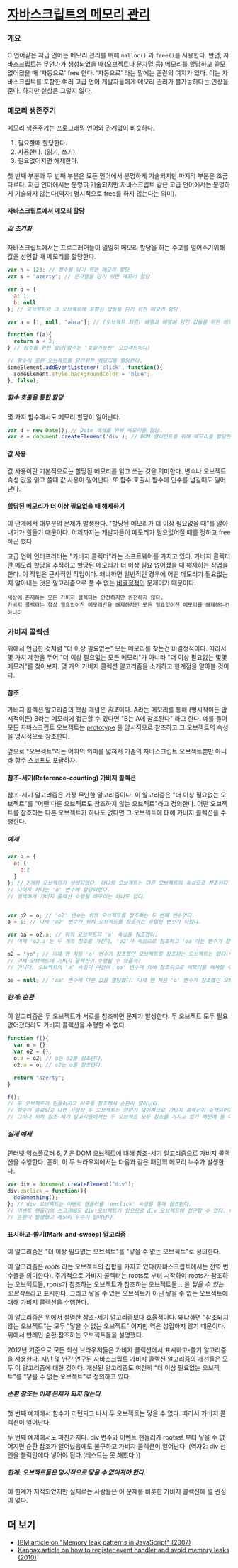 # [자바스크립트의 메모리 관리](https://developer.mozilla.org/ko/docs/Web/JavaScript/Memory_Management)

### 개요

C 언어같은 저급 언어는 메모리 관리를 위해 `malloc()` 과 `free()`를 사용한다. 반면, 자바스크립트는 무언가가 생성되었을 때(오브젝트나 문자열 등) 메모리를 할당하고 쓸모 없어졌을 때 '자동으로' free 한다. '자동으로' 라는 말에는 혼란의 여지가 있다. 이는 자바스크립트를 포함한 여러 고급 언어 개발자들에게 메모리 관리가 불가능하다는 인상을 준다. 하지만 실상은 그렇지 않다.  

### 메모리 생존주기

메모리 생존주기는 프로그래밍 언어와 관계없이 비슷하다.

1. 필요할때 할당한다.
2. 사용한다. (읽기, 쓰기)
3. 필요없어지면 해제한다. 

첫 번째 부분과 두 번째 부분은 모든 언어에서 분명하게 기술되지만 마지막 부분은 조금 다르다. 저급 언어에서는 분명히 기술되지만 자바스크립트 같은 고급 언어에서는 분명하게 기술되지 않는다(역자: 명시적으로 free를 하지 않는다는 의미). 

#### 자바스크립트에서 메모리 할당

##### 값 초기화

자바스크립트에서는 프로그래머들이 일일히 메모리 할당을 하는 수고를 덜어주기위해 값을 선언할 때 메모리를 할당한다. 

```javascript
var n = 123; // 정수를 담기 위한 메모리 할당
var s = "azerty"; // 문자열을 담기 위한 메모리 할당

var o = {
  a: 1,
  b: null
}; // 오브젝트와 그 오브젝트에 포함된 값들을 담기 위한 메모리 할당

var a = [1, null, "abra"]; // (오브젝트 처럼) 배열과 배열에 담긴 값들을 위한 메모리 할당

function f(a){
  return a + 2;
} // 함수를 위한 할당(함수는 '호출가능한' 오브젝트이다)

// 함수식 또한 오브젝트를 담기위한 메모리를 할당한다. 
someElement.addEventListener('click', function(){
  someElement.style.backgroundColor = 'blue';
}, false);
```

##### 함수 호출을 통한 할당

몇 가지 함수에서도 메모리 할당이 일어난다. 

```javascript
var d = new Date(); // Date 개체를 위해 메모리를 할당
var e = document.createElement('div'); // DOM 엘리먼트를 위해 메모리를 할당한다.
```

#### 값 사용

값 사용이란 기본적으로는 할당된 메모리를 읽고 쓰는 것을 의미한다. 변수나 오브젝트 속성 값을 읽고 쓸때 값 사용이 일어난다. 또 함수 호출시 함수에 인수를 넘길때도 일어난다. 

#### 할당된 메모리가 더 이상 필요없을 때 해제하기

이 단계에서 대부분의 문제가 발생한다. "할당된 메모리가 더 이상 필요없을 때"를 알아내기가 힘들기 때문이다. 이제까지는 개발자들이 메모리가 필요없어질 때를 정하고 free하곤 했다. 

고급 언어 인터프리터는 "가비지 콜렉터"라는 소프트웨어를 가지고 있다. 가비지 콜렉터란 메모리 할당을 추적하고 할당된 메모리가 더 이상 필요 없어졌을 때 해제하는 작업을 한다. 이 작업은 근사적인 작업이다. 왜냐하면 일반적인 경우에 어떤 메모리가 필요없는지 알아내는 것은 알고리즘으로 풀 수 없는 [비결정적](http://en.wikipedia.org/wiki/Decidability_%28logic%29)인 문제이기 때문이다. 

```
세상에 존재하는 모든 가비지 콜렉터는 안전하지만 완전하지 않다. 
가비지 콜렉터는 항상 필요없어진 메모리만을 해제하지만 모든 필요없어진 메모리를 해제하는건 아니다
```

### 가비지 콜렉션

위에서 언급한 것처럼 "더 이상 필요없는" 모든 메모리를 찾는건 비결정적이다. 따라서 몇 가지 제한을 두어 "더 이상 필요없는 모든 메모리"가 아니라 "더 이상 필요없는 몇몇 메모리"를 찾아보자. 몇 개의 가비지 콜렉션 알고리즘을 소개하고 한계점을 알아볼 것이다.

#### 참조

가비지 콜렉션 알고리즘의 핵심 개념은 *참조*이다. A라는 메모리를 통해 (명시적이든 암시적이든) B라는 메모리에 접근할 수 있다면 "B는 A에 참조된다" 라고 한다. 예를 들어 모든 자바스크립트 오브젝트는 [prototype](https://developer.mozilla.org/en/JavaScript/Guide/Inheritance_and_the_prototype_chain) 을 암시적으로 참조하고 그 오브젝트의 속성을 명시적으로 참조한다.

앞으로 "오브젝트"라는 어휘의 의미를 넓혀서 기존의 자바스크립트 오브젝트뿐만 아니라 함수 스코프도 포괄하자.



#### 참조-세기(Reference-counting) 가비지 콜렉션

참조-세기 알고리즘은 가장 무난한 알고리즘이다. 이 알고리즘은 "더 이상 필요없는 오브젝트"를 "어떤 다른 오브젝트도 참조하지 않는 오브젝트"라고 정의한다. 어떤 오브젝트를 참조하는 다른 오브젝트가 하나도 없다면 그 오브젝트에 대해 가비지 콜렉션을 수행한다.

##### 예제

```javascript
var o = { 
  a: {
    b:2
  }
}; // 2개의 오브젝트가 생성되었다. 하나의 오브젝트는 다른 오브젝트의 속성으로 참조된다.
// 나머지 하나는 'o' 변수에 할당되었다.
// 명백하게 가비지 콜렉션 수행될 메모리는 하나도 없다.


var o2 = o; // 'o2' 변수는 위의 오브젝트를 참조하는 두 번째 변수이다.
o = 1; // 이제 'o2' 변수가 위의 오브젝트를 참조하는 유일한 변수가 되었다.

var oa = o2.a; // 위의 오브젝트의 'a' 속성을 참조했다.
// 이제 'o2.a'는 두 개의 참조를 가진다. 'o2'가 속성으로 참조하고 'oa'라는 변수가 참조한다.

o2 = "yo"; // 이제 맨 처음 'o' 변수가 참조했던 오브젝트를 참조하는 오브젝트는 없다(역자: 참조하는 유일한 변수였던 o2에 다른 값을 대입했다)
// 이제 오브젝트에 가비지 콜렉션이 수행될 수 있을까?
// 아니다. 오브젝트의 'a' 속성이 여전히 'oa' 변수에 의해 참조되므로 메모리를 해제할 수 없다.

oa = null; // 'oa' 변수에 다른 값을 할당했다. 이제 맨 처음 'o' 변수가 참조했던 오브젝트를 참조하는 다른 변수는 없으므로 가비지 콜렉션이 수행된다.
```

##### 한계: 순환

이 알고리즘은 두 오브젝트가 서로를 참조하면 문제가 발생한다. 두 오브젝트 모두 필요 없어졌더라도 가비지 콜렉션을 수행할 수 없다.

```javascript
function f(){
  var o = {};
  var o2 = {};
  o.a = o2; // o는 o2를 참조한다.
  o2.a = o; // o2는 o를 참조한다.

  return "azerty";
}

f();
// 두 오브젝트가 만들어지고 서로를 참조해서 순환이 일어났다.
// 함수가 종료되고 나면 사실상 두 오브젝트는 의미가 없어지므로 가비지 콜렉션이 수행되어야 한다.
// 그러나 위의 참조-세기 알고리즘에서는 두 오브젝트 모두 참조를 가지고 있기 때문에 둘 다 가비지 콜렉션이 일어나지 않는다.
```

##### 실제 예제

인터넷 익스플로러 6, 7 은 DOM 오브젝트에 대해 참조-세기 알고리즘으로 가비지 콜렉션을 수행한다. 흔히, 이 두 브라우저에서는 다음과 같은 패턴의 메모리 누수가 발생한다. 

```javascript
var div = document.createElement("div");
div.onclick = function(){
  doSomething();
}; // div 오브젝트는 이벤트 핸들러를 'onclick' 속성을 통해 참조한다.
// 이벤트 핸들러의 스코프에도 div 오브젝트가 있으므로 div 오브젝트에 접근할 수 있다. 따라서 이벤트 핸들러도 div 오브젝트를 참조한다.
// 순환이 발생했고 메모리 누수가 일어난다.
```

#### 표시하고-쓸기(Mark-and-sweep) 알고리즘

이 알고리즘은 "더 이상 필요없는 오브젝트"를 "닿을 수 없는 오브젝트"로 정의한다.

이 알고리즘은 *roots* 라는 오브젝트의 집합을 가지고 있다(자바스크립트에서는 전역 변수들을 의미한다). 주기적으로 가비지 콜렉터는 roots로 부터 시작하여 roots가 참조하는 오브젝트들, roots가 참조하는 오브젝트가 참조하는 오브젝트들... 을 *닿을 수 있는 오브젝트*라고 표시한다. 그리고 닿을 수 있는 오브젝트가 아닌 닿을 수 없는 오브젝트에 대해 가비지 콜렉션을 수행한다.

이 알고리즘은 위에서 설명한 참조-세기 알고리즘보다 효율적이다. 왜냐하면 "참조되지 않는 오브젝트"는 모두 "닿을 수 없는 오브젝트" 이지만 역은 성립하지 않기 때문이다. 위에서 반례인 순환 참조하는 오브젝트들을 설명했다.

2012년 기준으로 모든 최신 브라우저들은 가비지 콜렉션에서 표시하고-쓸기 알고리즘을 사용한다. 지난 몇 년간 연구된 자바스크립트 가비지 콜렉션 알고리즘의 개선들은 모두 이 알고리즘에 대한 것이다. 개선된 알고리즘도 여전히 "더 이상 필요없는 오브젝트"를 "닿을 수 없는 오브젝트"로 정의하고 있다.



##### 순환 참조는 이제 문제가 되지 않는다.

첫 번째 예제에서 함수가 리턴되고 나서 두 오브젝트는 닿을 수 없다. 따라서 가비지 콜렉션이 일어난다.

두 번째 예제에서도 마찬가지다. div 변수와 이벤트 핸들러가 roots로 부터 닿을 수 없어지면 순환 참조가 일어났음에도 불구하고 가비지 콜렉션이 일어난다. (역자2: div 선언을 블럭안에다 넣어야 된다.(테스트는 못 해봤다.))

##### 한계: 오브젝트들은 명시적으로 닿을 수 없어져야 한다.
이 한계가 지적되었지만 실제로는 사람들은 이 문제를 비롯한 가비지 콜렉션에 별 관심이 없다.



## 더 보기

- [IBM article on "Memory leak patterns in JavaScript" (2007)](http://www.ibm.com/developerworks/web/library/wa-memleak/)
- [Kangax article on how to register event handler and avoid memory leaks (2010)](http://msdn.microsoft.com/en-us/magazine/ff728624.aspx)